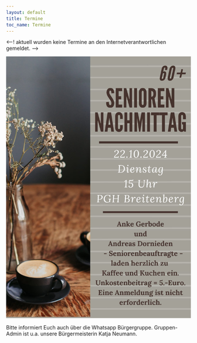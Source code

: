 ```yaml
---
layout: default
title: Termine
toc_name: Termine
---
```


<--! aktuell wurden keine Termine an den Internetverantwortlichen gemeldet. -->

<a href="#" class="image featured"><img src="images/seniorennachmittag.jpg" alt="" /></a>


Bitte informiert Euch auch über die Whatsapp Bürgergruppe. Gruppen-Admin ist u.a. unsere Bürgermeisterin Katja Neumann.
